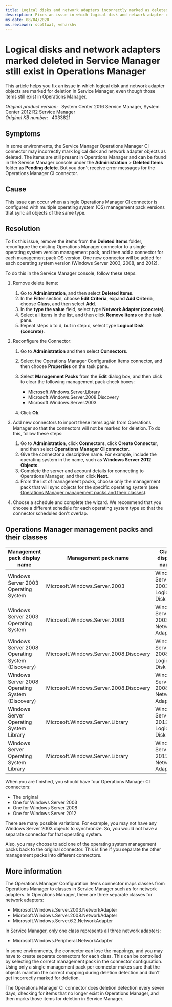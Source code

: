 ```yaml
---
title: Logical disks and network adapters incorrectly marked as deleted
description: Fixes an issue in which logical disk and network adapter objects are marked for deletion in Service Manager, even though those items still exist in Operations Manager.
ms.date: 08/04/2020
ms.reviewer: scottwal, veharshv
---
```

# Logical disks and network adapters marked deleted in Service Manager still exist in Operations Manager

This article helps you fix an issue in which logical disk and network adapter objects are marked for deletion in Service Manager, even though those items still exist in Operations Manager.

_Original product version:_ &nbsp; System Center 2016 Service Manager, System Center 2012 R2 Service Manager  
_Original KB number:_ &nbsp; 4033821

## Symptoms

In some environments, the Service Manager Operations Manager CI connector may incorrectly mark logical disk and network adapter objects as deleted. The items are still present in Operations Manager and can be found in the Service Manager console under the **Administration** > **Deleted Items** folder as **Pending delete**. But you don't receive error messages for the Operations Manager CI connector.

## Cause

This issue can occur when a single Operations Manager CI connector is configured with multiple operating system (OS) management pack versions that sync all objects of the same type.

## Resolution

To fix this issue, remove the items from the **Deleted Items** folder, reconfigure the existing Operations Manager connector to a single operating system version management pack, and then add a connector for each management pack OS version. One new connector will be added for each operating system version (Windows Server 2003, 2008, and 2012).

To do this in the Service Manager console, follow these steps.

1. Remove delete items:
  
   1. Go to **Administration**, and then select **Deleted Items**.
   2. In the **Filter** section, choose **Edit Criteria**, expand **Add Criteria**, choose **Class**, and then select **Add**.
   3. In the **type the value** field, select type **Network Adapter (concrete)**.
   4. Select all items in the list, and then click **Remove Items** on the task pane.
   5. Repeat steps b to d, but in step c, select type **Logical Disk (concrete)**.

2. Reconfigure the Connector:
  
   1. Go to **Administration**  and then select **Connectors**.
   2. Select the Operations Manager Configuration Items connector, and then choose **Properties** on the task pane.
   3. Select **Management Packs** from the **Edit** dialog box, and then click to clear the following management pack check boxes:

      - Microsoft.Windows.Server.Library
      - Microsoft.Windows.Server.2008.Discovery
      - Microsoft.Windows.Server.2003

   4. Click **Ok**.

3. Add new connectors to import these items again from Operations Manager so that the connectors will not be marked for deletion. To do this, follow these steps:
  
   1. Go to **Administration**, click **Connectors**, click **Create Connector**, and then select **Operations Manager CI connector**.
   2. Give the connector a descriptive name. For example, include the operating system in the name, such as **Windows Server 2012 Objects**.
   3. Complete the server and account details for connecting to Operations Manager, and then click **Next**.
   4. From the list of management packs, choose only the management pack that will sync objects for the specific operating system (see [Operations Manager management packs and their classes](#operations-manager-management-packs-and-their-classes)).

4. Choose a schedule and complete the wizard. We recommend that you choose a different schedule for each operating system type so that the connector schedules don't overlap.

## Operations Manager management packs and their classes

|Management pack display name|Management pack name|Class display name|Class name|
|---|---|---|---|
| Windows Server 2003 Operating System| Microsoft.Windows.Server.2003| Windows Server 2003 Logical Disk| Microsoft.Windows.Server.2003.LogicalDisk |
| Windows Server 2003 Operating System| Microsoft.Windows.Server.2003| Windows Server 2003 Network Adapter| Microsoft.Windows.Server.2003.NetworkAdapter |
| Windows Server 2008 Operating System (Discovery)| Microsoft.Windows.Server.2008.Discovery| Windows Server 2008 Logical Disk| Microsoft.Windows.Server.2008.LogicalDisk |
| Windows Server 2008 Operating System (Discovery)| Microsoft.Windows.Server.2008.Discovery| Windows Server 2008 Network Adapter| Microsoft.Windows.Server.2008.NetworkAdapter |
| Windows Server Operating System Library| Microsoft.Windows.Server.Library| Windows Server 2012 Logical Disk| Microsoft.Windows.Server.6.2.LogicalDisk |
| Windows Server Operating System Library| Microsoft.Windows.Server.Library| Windows Server 2012 Network Adapter| Microsoft.Windows.Server.6.2.NetworkAdapter |
  
When you are finished, you should have four Operations Manager CI connectors:

- The original
- One for Windows Server 2003
- One for Windows Server 2008
- One for Windows Server 2012

There are many possible variations. For example, you may not have any Windows Server 2003 objects to synchronize. So, you would not have a separate connector for that operating system.

Also, you may choose to add one of the operating system management packs back to the original connector. This is fine if you separate the other management packs into different connectors.

## More information

The Operations Manager Configuration Items connector maps classes from Operations Manager to classes in Service Manager such as for network adapters. In Operations Manager, there are three separate classes for network adapters:

- Microsoft.Windows.Server.2003.NetworkAdapter
- Microsoft.Windows.Server.2008.NetworkAdapter
- Microsoft.Windows.Server.6.2.NetworkAdapter

In Service Manager, only one class represents all three network adapters:

- Microsoft.Windows.Peripheral.NetworkAdapter

In some environments, the connector can lose the mappings, and you may have to create separate connectors for each class. This can be controlled by selecting the correct management pack in the connector configuration. Using only a single management pack per connector makes sure that the objects maintain the correct mapping during deletion detection and don't get incorrectly marked for deletion.

The Operations Manager CI connector does deletion detection every seven days, checking for items that no longer exist in Operations Manager, and then marks those items for deletion in Service Manager.
